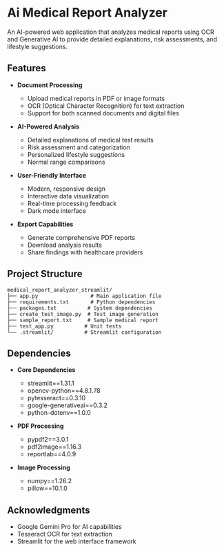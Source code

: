 # Ai Medical Report Analyzer

An AI-powered web application that analyzes medical reports using OCR and Generative AI to provide detailed explanations, risk assessments, and lifestyle suggestions.

## Features

- **Document Processing**
  - Upload medical reports in PDF or image formats
  - OCR (Optical Character Recognition) for text extraction
  - Support for both scanned documents and digital files

- **AI-Powered Analysis**
  - Detailed explanations of medical test results
  - Risk assessment and categorization
  - Personalized lifestyle suggestions
  - Normal range comparisons

- **User-Friendly Interface**
  - Modern, responsive design
  - Interactive data visualization
  - Real-time processing feedback
  - Dark mode interface

- **Export Capabilities**
  - Generate comprehensive PDF reports
  - Download analysis results
  - Share findings with healthcare providers

## Project Structure

```
medical_report_analyzer_streamlit/
├── app.py                 # Main application file
├── requirements.txt       # Python dependencies
├── packages.txt          # System dependencies
├── create_test_image.py  # Test image generation
├── sample_report.txt     # Sample medical report
├── test_app.py          # Unit tests
└── .streamlit/          # Streamlit configuration
```

## Dependencies

- **Core Dependencies**
  - streamlit==1.31.1
  - opencv-python==4.8.1.78
  - pytesseract==0.3.10
  - google-generativeai==0.3.2
  - python-dotenv==1.0.0

- **PDF Processing**
  - pypdf2==3.0.1
  - pdf2image==1.16.3
  - reportlab==4.0.9

- **Image Processing**
  - numpy==1.26.2
  - pillow==10.1.0

## Acknowledgments

- Google Gemini Pro for AI capabilities
- Tesseract OCR for text extraction
- Streamlit for the web interface framework